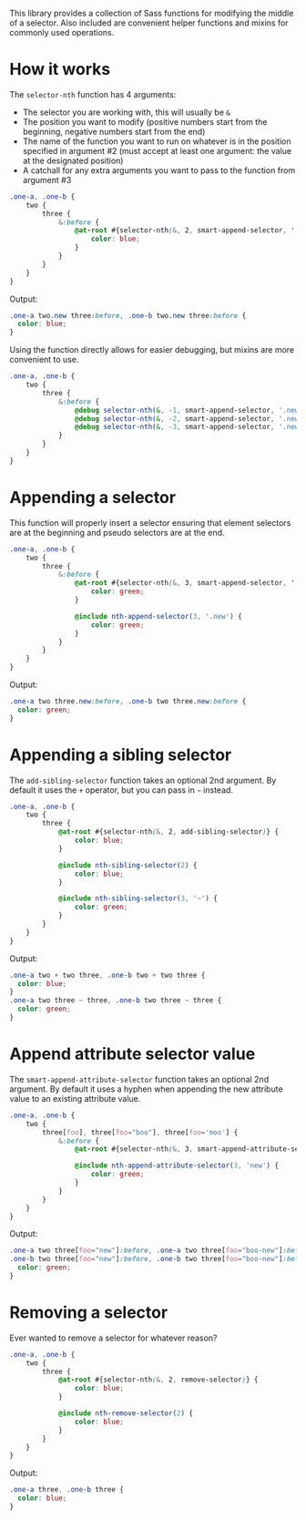 This library provides a collection of Sass functions for modifying the middle of a selector.  Also included are convenient helper functions and mixins for commonly used operations.

# How it works

The `selector-nth` function has 4 arguments:

* The selector you are working with, this will usually be `&`
* The position you want to modify (positive numbers start from the beginning, negative numbers start from the end)
* The name of the function you want to run on whatever is in the position specified in argument #2 (must accept at least one argument: the value at the designated position)
* A catchall for any extra arguments you want to pass to the function from argument #3

```scss
.one-a, .one-b {
	two {
		three {
			&:before {
				@at-root #{selector-nth(&, 2, smart-append-selector, '.new')} {
					color: blue;
				}
			}
		}
	}
}
```

Output:

```css
.one-a two.new three:before, .one-b two.new three:before {
  color: blue;
}
```

Using the function directly allows for easier debugging, but mixins are more convenient to use.

```scss
.one-a, .one-b {
	two {
		three {
			&:before {
				@debug selector-nth(&, -1, smart-append-selector, '.new');
				@debug selector-nth(&, -2, smart-append-selector, '.new');
				@debug selector-nth(&, -3, smart-append-selector, '.new');
			}
		}
	}
}
```


# Appending a selector

This function will properly insert a selector ensuring that element selectors are at the beginning and pseudo selectors are at the end.

```scss
.one-a, .one-b {
	two {
		three {
			&:before {
				@at-root #{selector-nth(&, 3, smart-append-selector, '.new')} {
					color: green;
				}

				@include nth-append-selector(3, '.new') {
					color: green;
				}
			}
		}
	}
}
```

Output:

```css
.one-a two three.new:before, .one-b two three.new:before {
  color: green;
}
```

# Appending a sibling selector

The `add-sibling-selector` function takes an optional 2nd argument.  By default it uses the `+` operator, but you can pass in `~` instead.

```scss
.one-a, .one-b {
	two {
		three {
			@at-root #{selector-nth(&, 2, add-sibling-selector)} {
				color: blue;
			}

			@include nth-sibling-selector(2) {
				color: blue;
			}

			@include nth-sibling-selector(3, '~') {
				color: green;
			}
		}
	}
}
```

Output:

```css
.one-a two + two three, .one-b two + two three {
  color: blue;
}
.one-a two three ~ three, .one-b two three ~ three {
  color: green;
}
```

# Append attribute selector value

The `smart-append-attribute-selector` function takes an optional 2nd argument.  By default it uses a hyphen when appending the new attribute value to an existing attribute value.


```scss
.one-a, .one-b {
	two {
		three[foo], three[foo="boo"], three[foo='moo'] {
			&:before {
				@at-root #{selector-nth(&, 3, smart-append-attribute-selector, 'xyz')} {

				@include nth-append-attribute-selector(3, 'new') {
					color: green;
				}
			}
		}
	}
}
```

Output:

```css
.one-a two three[foo="new"]:before, .one-a two three[foo="boo-new"]:before, .one-a two three[foo='moo-new']:before,
.one-b two three[foo="new"]:before, .one-b two three[foo="boo-new"]:before, .one-b two three[foo='moo-new']:before {
  color: green;
}
```

# Removing a selector

Ever wanted to remove a selector for whatever reason?

```scss
.one-a, .one-b {
	two {
		three {
			@at-root #{selector-nth(&, 2, remove-selector)} {
				color: blue;
			}

			@include nth-remove-selector(2) {
				color: blue;
			}
		}
	}
}
```

Output:

```css
.one-a three, .one-b three {
  color: blue;
}
```
